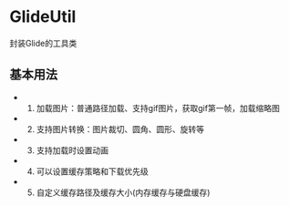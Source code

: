 # GlideUtil
封装Glide的工具类

## 基本用法
* 1. 加载图片：普通路径加载、支持gif图片，获取gif第一帧，加载缩略图
* 2. 支持图片转换：图片裁切、圆角、圆形、旋转等
* 3. 支持加载时设置动画
* 4. 可以设置缓存策略和下载优先级
* 5. 自定义缓存路径及缓存大小(内存缓存与硬盘缓存)
